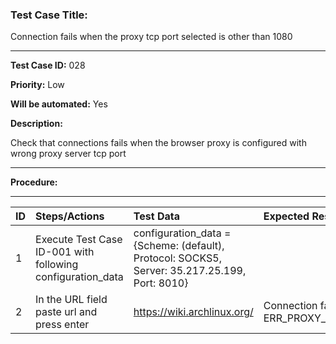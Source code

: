 
### Test Case Title: ###

 Connection fails when the proxy tcp port selected is other than 1080										

---

**Test Case ID:** 028

**Priority:** Low

**Will be automated:** Yes

**Description:**

Check that connections fails when the browser proxy is configured with wrong proxy server tcp port

---

**Procedure:**

___

|      ID       | Steps/Actions |  Test Data  | Expected Result |
| :------------ |:--------------| :----------------- | :-------------- |
|       1       | Execute Test Case ID-001 with following configuration_data | configuration_data = {Scheme: (default), Protocol: SOCKS5, Server: 35.217.25.199, Port: 8010} |  |
|       2       | In the URL field paste url and press enter | https://wiki.archlinux.org/ | Connection failed, error appeared: ERR_PROXY_CONNECTION_FAILED |


